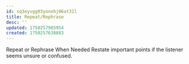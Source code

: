 ```yaml
---
id: sq3eyvgg03yonohj06at31l
title: Repeat/Rephrase
desc: ''
updated: 1750257905954
created: 1750257638883
---
```


Repeat or Rephrase When Needed
Restate important points if the listener seems unsure or confused.